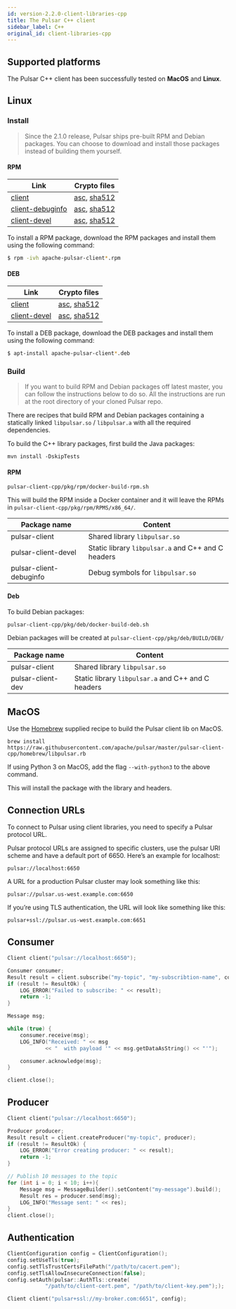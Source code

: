 ```yaml
---
id: version-2.2.0-client-libraries-cpp
title: The Pulsar C++ client
sidebar_label: C++
original_id: client-libraries-cpp
---
```


## Supported platforms

The Pulsar C++ client has been successfully tested on **MacOS** and **Linux**.

## Linux

### Install

> Since the 2.1.0 release, Pulsar ships pre-built RPM and Debian packages. You can choose to download
> and install those packages instead of building them yourself.

#### RPM

| Link | Crypto files |
|------|--------------|
| [client]({{pulsar:rpm:client}}) | [asc]({{pulsar:rpm:client}}.asc), [sha512]({{pulsar:rpm:client}}.sha512) |
| [client-debuginfo]({{pulsar:rpm:client-debuginfo}}) | [asc]({{pulsar:rpm:client-debuginfo}}.asc),  [sha512]({{pulsar:rpm:client-debuginfo}}.sha512) |
| [client-devel]({{pulsar:rpm:client-devel}}) | [asc]({{pulsar:rpm:client-devel}}.asc),  [sha512]({{pulsar:rpm:client-devel}}.sha512) |

To install a RPM package, download the RPM packages and install them using the following command:

```bash
$ rpm -ivh apache-pulsar-client*.rpm
```

#### DEB

| Link | Crypto files |
|------|--------------|
| [client]({{pulsar:deb:client}}) | [asc]({{pulsar:deb:client}}.asc), [sha512]({{pulsar:deb:client}}.sha512) |
| [client-devel]({{pulsar:deb:client-devel}}) | [asc]({{pulsar:deb:client-devel}}.asc),  [sha512]({{pulsar:deb:client-devel}}.sha512) |

To install a DEB package, download the DEB packages and install them using the following command:

```bash
$ apt-install apache-pulsar-client*.deb
```

### Build

> If you want to build RPM and Debian packages off latest master, you can follow the instructions
> below to do so. All the instructions are run at the root directory of your cloned Pulsar
> repo.

There are recipes that build RPM and Debian packages containing a
statically linked `libpulsar.so` / `libpulsar.a` with all the required
dependencies.

To build the C++ library packages, first build the Java packages:

```shell
mvn install -DskipTests
```

#### RPM

```shell
pulsar-client-cpp/pkg/rpm/docker-build-rpm.sh
```

This will build the RPM inside a Docker container and it will leave the RPMs
in `pulsar-client-cpp/pkg/rpm/RPMS/x86_64/`.

| Package name | Content |
|-----|-----|
| pulsar-client | Shared library `libpulsar.so` |
| pulsar-client-devel | Static library `libpulsar.a` and C++ and C headers |
| pulsar-client-debuginfo | Debug symbols for `libpulsar.so` |

#### Deb

To build Debian packages:

```shell
pulsar-client-cpp/pkg/deb/docker-build-deb.sh
```

Debian packages will be created at `pulsar-client-cpp/pkg/deb/BUILD/DEB/`

| Package name | Content |
|-----|-----|
| pulsar-client | Shared library `libpulsar.so` |
| pulsar-client-dev | Static library `libpulsar.a` and C++ and C headers |

## MacOS

Use the [Homebrew](https://brew.sh/) supplied recipe to build the Pulsar
client lib on MacOS.

```shell
brew install https://raw.githubusercontent.com/apache/pulsar/master/pulsar-client-cpp/homebrew/libpulsar.rb
```

If using Python 3 on MacOS, add the flag `--with-python3` to the above command.

This will install the package with the library and headers.

## Connection URLs


To connect to Pulsar using client libraries, you need to specify a Pulsar protocol URL.

Pulsar protocol URLs are assigned to specific clusters, use the pulsar URI scheme and have a default port of 6650. Here’s an example for localhost:

```http
pulsar://localhost:6650
```

A URL for a production Pulsar cluster may look something like this:
```http
pulsar://pulsar.us-west.example.com:6650
```

If you’re using TLS authentication, the URL will look like something like this:
```http
pulsar+ssl://pulsar.us-west.example.com:6651
```

## Consumer

```c++
Client client("pulsar://localhost:6650");

Consumer consumer;
Result result = client.subscribe("my-topic", "my-subscribtion-name", consumer);
if (result != ResultOk) {
    LOG_ERROR("Failed to subscribe: " << result);
    return -1;
}

Message msg;

while (true) {
    consumer.receive(msg);
    LOG_INFO("Received: " << msg
            << "  with payload '" << msg.getDataAsString() << "'");

    consumer.acknowledge(msg);
}

client.close();
```


## Producer

```c++
Client client("pulsar://localhost:6650");

Producer producer;
Result result = client.createProducer("my-topic", producer);
if (result != ResultOk) {
    LOG_ERROR("Error creating producer: " << result);
    return -1;
}

// Publish 10 messages to the topic
for (int i = 0; i < 10; i++){
    Message msg = MessageBuilder().setContent("my-message").build();
    Result res = producer.send(msg);
    LOG_INFO("Message sent: " << res);
}
client.close();
```

## Authentication

```cpp
ClientConfiguration config = ClientConfiguration();
config.setUseTls(true);
config.setTlsTrustCertsFilePath("/path/to/cacert.pem");
config.setTlsAllowInsecureConnection(false);
config.setAuth(pulsar::AuthTls::create(
            "/path/to/client-cert.pem", "/path/to/client-key.pem"););

Client client("pulsar+ssl://my-broker.com:6651", config);
```
